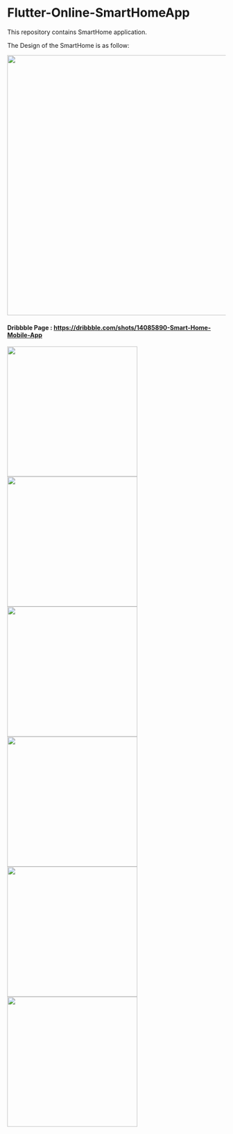 # Flutter-Online-SmartHomeApp
 
This repository contains SmartHome application.

The Design of the SmartHome is as follow:

<img src="https://user-images.githubusercontent.com/67504821/106444679-2ca73f00-64d2-11eb-9df9-c8116cd0ca3a.jpg" width="600">

#### Dribbble Page : https://dribbble.com/shots/14085890-Smart-Home-Mobile-App

<p float="left">
  <img src="https://user-images.githubusercontent.com/67504821/107106498-16a5cf80-6880-11eb-9297-494f8420daf7.gif" width="300">
  <img src="https://user-images.githubusercontent.com/67504821/107106492-10175800-6880-11eb-9e9b-1eb8c7b5e932.gif" width="300">
  <img src="https://user-images.githubusercontent.com/67504821/107106490-0db4fe00-6880-11eb-9f21-39c1301538bd.gif" width="300">
  <img src="https://user-images.githubusercontent.com/67504821/107106499-17d6fc80-6880-11eb-8216-a3de22955255.gif" width="300">
  <img src="https://user-images.githubusercontent.com/67504821/107106500-17d6fc80-6880-11eb-9dd1-eff6313395cd.gif" width="300">
  <img src="https://user-images.githubusercontent.com/67504821/107106501-186f9300-6880-11eb-8291-a0a4d9dd8744.gif" width="300">
 </p>
